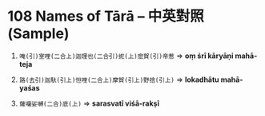 # 108 Names of Tārā – 中英對照 (Sample)

1. `唵(引)室哩(二合上)迦理也(二合引)抳(上)麼賀(引)帝惹` => **oṃ śrī kāryāṇi mahā-teja**

2. `路(去引)迦馱(引上)怛哩(二合上)摩賀(引上)野捨(引上)` => **lokadhātu mahā-yaśas**

3. `薩囉娑嚩(二合)底(上)` => **sarasvatī viśā-rakṣī**

